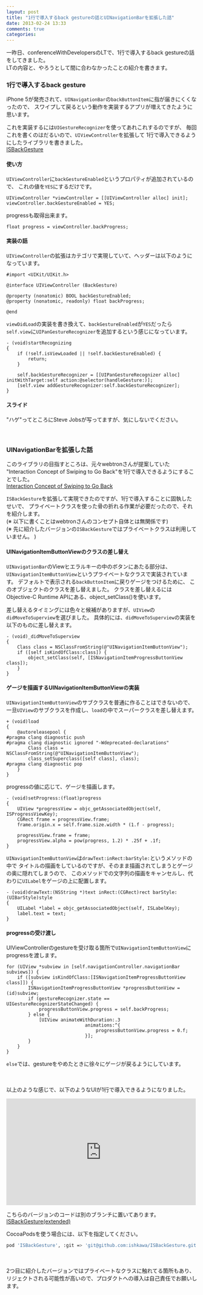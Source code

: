 ```yaml
---
layout: post
title: "1行で導入するback gestureの話とUINavigationBarを拡張した話"
date: 2013-02-24 13:33
comments: true
categories: 
---
```


一昨日、conferenceWithDevelopersのLTで、1行で導入するback gestureの話をしてきました。  
LTの内容と、やろうとして間に合わなかったことの紹介を書きます。

### 1行で導入するback gesture

iPhone 5が発売されて、`UINavigationBar`の`backButtonItem`に指が届きにくくなったので、
スワイプして戻るという動作を実装するアプリが増えてきたように思います。

これを実装するには`UIGestureRecognizer`を使ってあれこれするのですが、
毎回これを書くのはだるいので、`UIViewController`を拡張して
1行で導入できるようにしたライブラリを書きました。  
[ISBackGesture](https://github.com/ishkawa/ISBackGesture)

#### 使い方

`UIViewController`に`backGestureEnabled`というプロパティが追加されているので、
これの値を`YES`にするだけです。

```objc
UIViewController *viewController = [[UIViewController alloc] init];
viewController.backGestureEnabled = YES;
```

progressも取得出来ます。

```objc
float progress = viewController.backProgress;
```

#### 実装の話

`UIViewController`の拡張はカテゴリで実現していて、ヘッダーは以下のようになっています。

```objc
#import <UIKit/UIKit.h>

@interface UIViewController (BackGesture)

@property (nonatomic) BOOL backGestureEnabled;
@property (nonatomic, readonly) float backProgress;

@end
```

`viewDidLoad`の実装を書き換えて、`backGestureEnabled`が`YES`だったら
`self.view`に`UIPanGestureRecognizer`を追加するという感じになっています。

```objc
- (void)startRecognizing
{
    if (!self.isViewLoaded || !self.backGestureEnabled) {
        return;
    }
    
    self.backGestureRecognizer = [[UIPanGestureRecognizer alloc] initWithTarget:self action:@selector(handleGesture:)];
    [self.view addGestureRecognizer:self.backGestureRecognizer];
}
```

#### スライド

"ハゲ"ってところにSteve Jobsが写ってますが、気にしないでください。

<script async class="speakerdeck-embed" data-id="5b6384c0609e0130d93422000a1e9114" data-ratio="1.33333333333333" src="//speakerdeck.com/assets/embed.js"></script>  

　  

### UINavigationBarを拡張した話

このライブラリの目指すところは、元々webtronさんが提案していた
"Interaction Concept of Swiping to Go Back"を1行で導入できるようにすることでした。  
[Interaction Concept of Swiping to Go Back](http://blog.webtron.jp/archives/2012/11/000092.html)

`ISBackGesture`を拡張して実現できたのですが、1行で導入することに固執したせいで、
プライベートクラスを使った骨の折れる作業が必要だったので、それを紹介します。  
(※ 以下に書くことはwebtronさんのコンセプト自体とは無関係です)  
(※ 先に紹介したバージョンの`ISBackGesture`ではプライベートクラスは利用していません。 )

#### UINavigationItemButtonViewのクラスの差し替え

`UINavigationBar`のViewヒエラルキーの中のボタンにあたる部分は、
`UINavigationItemButtonView`というプライベートなクラスで実装されています。
デフォルトで表示される`backButtonItem`に戻りゲージをつけるために、
このオブジェクトのクラスを差し替えました。
クラスを差し替えるにはObjective-C Runtime APIにある、object_setClass()を使います。

差し替えるタイミングには色々と候補がありますが、`UIView`の`didMoveToSuperview`を選びました。
具体的には、`didMoveToSuperview`の実装を以下のものに差し替えます。

```objc
- (void)_didMoveToSuperview
{
    Class class = NSClassFromString(@"UINavigationItemButtonView");
    if ([self isKindOfClass:class]) {
        object_setClass(self, [ISNavigationItemProgressButtonView class]);
    }
}
```

#### ゲージを描画するUINavigationItemButtonViewの実装

`UINavigationItemButtonView`のサブクラスを普通に作ることはできないので、
一旦`UIView`のサブクラスを作成し、`load`の中でスーパークラスを差し替えます。

```
+ (void)load
{
    @autoreleasepool {
#pragma clang diagnostic push
#pragma clang diagnostic ignored "-Wdeprecated-declarations"
        Class class = NSClassFromString(@"UINavigationItemButtonView");
        class_setSuperclass([self class], class);
#pragma clang diagnostic pop
    }
}
```

progressの値に応じて、ゲージを描画します。

```objc
- (void)setProgress:(float)progress
{
    UIView *progressView = objc_getAssociatedObject(self, ISProgressViewKey);
    CGRect frame = progressView.frame;
    frame.origin.x = self.frame.size.width * (1.f - progress);
    
    progressView.frame = frame;
    progressView.alpha = pow(progress, 1.2) * .25f + .1f;
}
```

`UINavigationItemButtonView`は`drawText:inRect:barStyle:`というメソッドの中で
タイトルの描画をしているのですが、そのまま描画されてしまうとゲージの奥に隠れてしまうので、
このメソッドでの文字列の描画をキャンセルし、代わりに`UILabel`をゲージの上に配置します。

```objc
- (void)drawText:(NSString *)text inRect:(CGRect)rect barStyle:(UIBarStyle)style
{
    UILabel *label = objc_getAssociatedObject(self, ISLabelKey);
    label.text = text;
}
```

#### progressの受け渡し

UIViewControllerのgestureを受け取る箇所で`UINavigationItemButtonView`にprogressを渡します。

```objc
for (UIView *subview in [self.navigationController.navigationBar subviews]) {
    if ([subview isKindOfClass:[ISNavigationItemProgressButtonView class]]) {
        ISNavigationItemProgressButtonView *progressButtonView = (id)subview;
        if (gestureRecognizer.state == UIGestureRecognizerStateChanged) {
            progressButtonView.progress = self.backProgress;
        } else {
            [UIView animateWithDuration:.3
                             animations:^{
                                 progressButtonView.progress = 0.f;
                             }];
        }
    }
}
```

`else`では、gestureをやめたときに徐々にゲージが戻るようにしています。

　

以上のような感じで、以下のようなUIが1行で導入できるようになりました。  

<iframe src="http://player.vimeo.com/video/60376912?title=0&amp;byline=0&amp;portrait=0" width="500" height="281" frameborder="0" webkitAllowFullScreen mozallowfullscreen allowFullScreen></iframe>

こちらのバージョンのコードは別のブランチに置いてあります。  
[ISBackGesture(extended)](https://github.com/ishkawa/ISBackGesture/tree/extended)

CocoaPodsを使う場合には、以下を指定してください。
```sh
pod 'ISBackGesture', :git => 'git@github.com:ishkawa/ISBackGesture.git', :commit => '50fe279672256791e61fbb302676bfb6bafec6e0'
```



　

2つ目に紹介したバージョンではプライベートなクラスに触れてる箇所もあり、  
リジェクトされる可能性が高いので、プロダクトへの導入は自己責任でお願いします。
